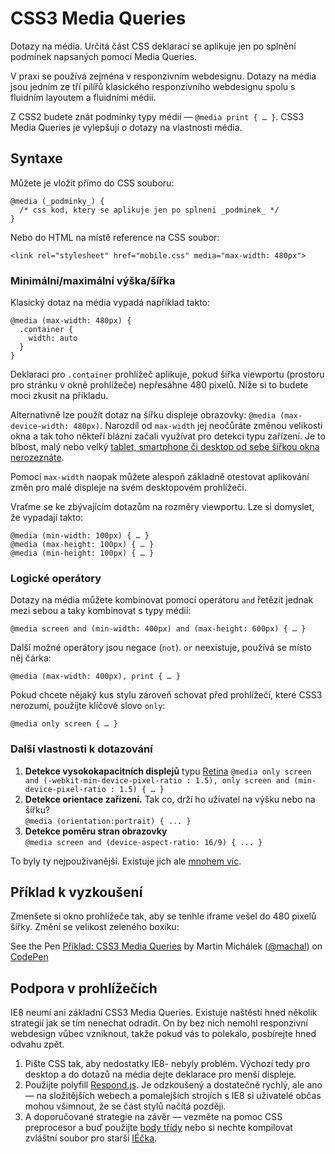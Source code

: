
CSS3 Media Queries
===========

Dotazy na média. Určitá část CSS deklarací se aplikuje jen po splnění podmínek napsaných pomocí Media Queries.

V praxi se používá zejména v responzivním webdesignu. Dotazy na média jsou jedním ze tří pilířů klasického responzivního webdesignu spolu s fluidním layoutem a fluidními médii.

Z CSS2 budete znát podmínky typy médií — `@media print { … }`. CSS3 Media Queries je vylepšují o dotazy na vlastnosti média.


Syntaxe
-------

Můžete je vložit přímo do CSS souboru:
  
	@media (_podminky_) {
	  /* css kod, ktery se aplikuje jen po splneni _podminek_ */
	}

Nebo do HTML na místě reference na CSS soubor:

	<link rel="stylesheet" href="mobile.css" media="max-width: 480px">

### Minimální/maximální výška/šířka

Klasický dotaz na média vypadá například takto:

	@media (max-width: 480px) {
	  .container { 
	  	width: auto 
	  }
	}
	
Deklaraci pro `.container` prohlížeč aplikuje, pokud šířka viewportu (prostoru pro stránku v okně prohlížeče) nepřesáhne 480 pixelů. Níže si to budete moci zkusit na příkladu.

Alternativně lze použít dotaz na šířku displeje obrazovky: `@media (max-device-width: 480px)`. Narozdíl od `max-width` jej neočůráte změnou velikosti okna a tak toho někteří blázni začali využívat pro detekci typu zařízení. Je to blbost, malý nebo velký [tablet, smartphone či desktop od sebe šířkou okna nerozeznáte](http://kratce.vzhurudolu.cz/post/46416507703/jake-breakpointy-zvolit-v-responzivnim-webdesignu).

Pomocí `max-width` naopak můžete alespoň základně otestovat aplikování změn pro malé displeje na svém desktopovém prohlížeči.

Vraťme se ke zbývajícím dotazům na rozměry viewportu. Lze si domyslet, že vypadají takto:

	@media (min-width: 100px) { … }
	@media (max-height: 100px) { … }
	@media (min-height: 100px) { … }

### Logické operátory

Dotazy na média můžete kombinovat pomocí operátoru `and` řetězit jednak mezi sebou a taky kombinovat s typy médií:

	@media screen and (min-width: 400px) and (max-height: 600px) { … }

Další možné operátory jsou negace (`not`). `or` neexistuje, používá se místo něj čárka:

	@media (max-width: 400px), print { … }
	
Pokud chcete nějaký kus stylu zároveň schovat před prohlížečí, které CSS3 nerozumí, použíjte klíčové slovo `only`:

	@media only screen { … }

### Další vlastnosti k dotazování

1. **Detekce vysokokapacitních displejů** typu [Retina](http://www.slideshare.net/machal/retina-displeje-pro-webdesignry)
	`@media only screen and (-webkit-min-device-pixel-ratio : 1.5), only screen and (min-device-pixel-ratio : 1.5) { … }`
2. **Detekce orientace zařízení.** Tak co, drží ho uživatel na výšku nebo na šířku?  
`@media (orientation:portrait) { ... }`	
3. **Detekce poměru stran obrazovky**  
`@media screen and (device-aspect-ratio: 16/9) { ... }`

To byly ty nejpoužívanější. Existuje jich ale [mnohem víc](http://www.opera.com/docs/specs/presto26/css/mediaqueries/).
  
      
Příklad k vyzkoušení
--------------------

Zmenšete si okno prohlížeče tak, aby se tenhle iframe vešel do 480 pixelů šířky. Změní se velikost zeleného boxíku:

<p data-height="218" data-theme-id="502" data-slug-hash="aCBAr" data-user="machal" data-default-tab="result" class='codepen'>See the Pen <a href='http://codepen.io/machal/pen/aCBAr'>Příklad: CSS3 Media Queries</a> by Martin Michálek (<a href='http://codepen.io/machal'>@machal</a>) on <a href='http://codepen.io'>CodePen</a></p>
<script async src="http://codepen.io/assets/embed/ei.js"></script>


Podpora v prohlížečích
----------------------

IE8 neumí ani základní CSS3 Media Queries. Existuje naštěstí hned několik strategií jak se tím nenechat odradit. On by bez nich nemohl responzivní webdesign vůbec vzniknout, takže pokud vás to polekalo, posbírejte hned odvahu zpět.

1. Pište CSS tak, aby nedostatky IE8- nebyly problém. Výchozí tedy pro desktop a do dotazů na média dejte deklarace pro menší displeje.
2. Použijte polyfill [Respond.js](https://github.com/scottjehl/Respond). Je odzkoušený a dostatečně rychlý, ale ano — na složitějších webech a pomalejších strojích s IE8 si uživatelé občas mohou všimnout, že se část stylů načítá později.
3. A doporučované strategie na závěr — vezměte na pomoc CSS preprocesor a buď použijte [body třídy](http://kratce.vzhurudolu.cz/post/49758753713/responzivni-mobile-first-s-pomoci-body-trid) nebo si nechte kompilovat zvláštní soubor pro starší [IÉčka](http://kratce.vzhurudolu.cz/post/42187934506/mobile-first-css).